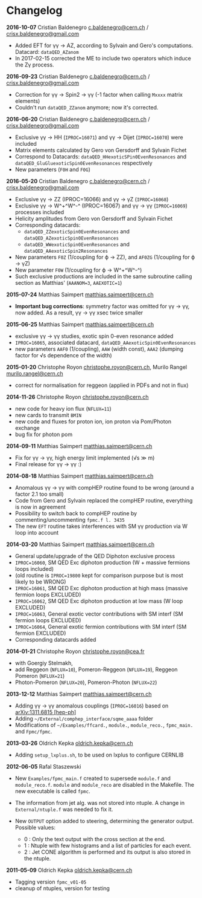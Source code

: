 # Changelog

**2016-10-07** Cristian Baldenegro <c.baldenegro@cern.ch> / <crisx.baldenegro@gmail.com>

 * Added EFT for &gamma;&gamma; &rarr; AZ, according to Sylvain and Gero's computations.
   Datacard: `dataQED_AZanom`
 * In 2017-02-15 corrected the ME to include two operators which induce the Z&gamma; process.

**2016-09-23** Cristian Baldenegro <c.baldenegro@cern.ch> / <crisx.baldenegro@gmail.com>

 * Correction for &gamma;&gamma; &rarr; Spin2 &rarr; &gamma;&gamma; (-1 factor when calling `Mxxxx` matrix elements)
 * Couldn't run `dataQED_ZZanom` anymore; now it's corrected.

**2016-06-20** Cristian Baldenegro <c.baldenegro@cern.ch> / <crisx.baldenegro@gmail.com>

 * Exclusive &gamma;&gamma; &rarr;  HH (`IPROC=16071`) and &gamma;&gamma; &rarr; Dijet (`IPROC=16070`) were included
 * Matrix elements calculated by Gero von Gersdorff and Sylvain Fichet
 * Correspond to Datacards:  `dataQED_HHexoticSPin0EvenResonances` and `dataQED_GluGluexoticSpin0EvenResonances` respectively
 * New parameters (`F0H` and `F0G`)

**2016-05-20** Cristian Baldenegro <c.baldenegro@cern.ch> / <crisx.baldenegro@gmail.com>

 * Exclusive &gamma;&gamma; &rarr; ZZ (IPROC=16066) and &gamma;&gamma; &rarr; &gamma;Z (`IPROC=16068`)
 * Exclusive &gamma;&gamma; &rarr; W^+^W^-^ (IPROC=16067) and &gamma;&gamma; &rarr; &gamma;&gamma; (`IPROC=16069`) processes included
 * Helicity amplitudes from Gero von Gersdorff and Sylvain Fichet
 * Corresponding datacards:
    * `dataQED_ZZexoticSpin0EvenResonances` and `dataQED_AZexoticSpin0EvenResonances`
    * `dataQED_WWexoticSpin0EvenResonances` and `dataQED_AAexoticSpin2Resonances`
 * New parameters `F0Z` (1/coupling for &varphi; &rarr; ZZ), and `AF0ZG` (1/coupling for &varphi; &rarr; &gamma;Z)
 * New parameter `F0W` (1/coupling for &varphi; &rarr; W^+^W^-^)
 * Such exclusive productions are included in the same subroutine calling section as Matthias' (`AAANOM=3`, `AAEXOTIC=1`)

**2015-07-24** Matthias Saimpert <matthias.saimpert@cern.ch>

  * **Important bug corrections**: symmetry factor was omitted for &gamma;&gamma; &rarr; &gamma;&gamma;, now added. As a result, &gamma;&gamma; &rarr; &gamma;&gamma; xsec twice smaller

**2015-06-25** Matthias Saimpert <matthias.saimpert@cern.ch>

  * exclusive &gamma;&gamma; &rarr; &gamma;&gamma; studies, exotic spin 0-even resonance added
  * `IPROC=16065`, associated datacard, `dataQED_AAexoticSpin0EvenResonances`
  * new parameters `AAF0` (1/coupling), `AAW` (width const), `AAA2` (dumping factor for &radic;s dependence of the width)

**2015-01-20** Christophe Royon <christophe.royon@cern.ch>, Murilo Rangel <murilo.rangel@cern.ch>

  * correct for normalisation for reggeon (applied in PDFs and not in flux)
  
**2014-11-26** Christophe Royon <christophe.royon@cern.ch>

  * new code for heavy ion flux (`NFLUX=11`) 
  * new cards to transmit `BMIN`
  * new code and fluxes for proton ion, ion proton via Pom/Photon exchange 
  * bug fix for photon pom

**2014-09-11** Matthias Saimpert <matthias.saimpert@cern.ch>

  * Fix for &gamma;&gamma; &rarr; &gamma;&gamma;, high energy limit implemented (&radic;s &gg; m)
  * Final release for &gamma;&gamma; &rarr; &gamma;&gamma; :)

**2014-08-18** Matthias Saimpert <matthias.saimpert@cern.ch>

  * Anomalous &gamma;&gamma; &rarr; &gamma;&gamma; with compHEP routine found to be wrong (around a factor 2.1 too small)
  * Code from Gero and Sylvain replaced the compHEP routine, everything is now in agreement
  * Possibility to switch back to compHEP routine by commenting/uncommenting `fpmc.f l. 3435`
  * The new `EFT` routine takes interferences with SM &gamma;&gamma; production via W loop into account

**2014-03-20** Matthias Saimpert <matthias.saimpert@cern.ch>

  * General update/upgrade of the QED Diphoton exclusive process
  * `IPROC=16060`, SM QED Exc diphoton production (W + massive fermions loops included)
  * (old routine is `IPROC=19800` kept for comparison purpose but is most likely to be WRONG)
  * `IPROC=16061`, SM QED Exc diphoton production at high mass (massive fermion loops EXCLUDED)
  * `IPROC=16062`, SM QED  Exc diphoton production at low mass (W loop EXCLUDED)
  * `IPROC=16063`, General exotic vector contributions with SM interf (SM fermion loops EXCLUDED)
  * `IPROC=16064`, General exotic fermion contributions with SM interf (SM fermion EXCLUDED)
  * Corresponding datacards added

**2014-01-21** Christophe Royon <christophe.royon@cea.fr>

  * with Goergiy Stelmakh,
  * add Reggeon (`NFLUX=10`), Pomeron-Reggeon (`NFLUX=19`), Reggeon Pomeron (`NFLUX=21`)
  * Photon-Pomeron (`NFLUX=20`), Pomeron-Photon (`NFLUX=22`)

**2013-12-12** Matthias Saimpert <matthias.saimpert@cern.ch>

  * Adding &gamma;&gamma; &rarr; &gamma;&gamma; anomalous couplings (`IPROC=16016`) based on [arXiv:1311.6815 [hep-ph]](https://arxiv.org/abs/1311.6815)
  * Adding `~/External/comphep_interface/sqme_aaaa` folder
  * Modifications of `~/Examples/ffcard.`, `module.`, `module_reco.`, `fpmc_main.` and `Fpmc/fpmc`.

**2013-03-26** Oldrich Kepka <oldrich.kepka@cern.ch>

  * Adding `setup_lxplus.sh`, to be used on lxplus to configure CERNLIB

**2012-06-05** Rafal Staszewski

  * New `Examples/fpmc_main.f` created to supersede `module.f` and `module_reco.f`.
    `module` and `module_reco` are disabled in the Makefile.
    The new executable is called `fpmc`.
  * The information from jet alg. was not stored into ntuple.
    A change in `External/ntuple.f` was needed to fix it.
  * New `OUTPUT` option added to steering, determining the generator output.
    Possible values:

    * 0 : Only the text output with the cross section at the end.
    * 1 : Ntuple with few histograms and a list of particles for each event.
    * 2 : Jet CONE algorithm is performed and its output is also stored in the ntuple.

**2011-05-09**  Oldrich Kepka  <oldrich.kepka@cern.ch>

  * Tagging version `fpmc_v01-05`
  * cleanup of ntuples, version for testing 


